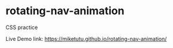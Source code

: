 # rotating-nav-animation
CSS practice

Live Demo link: https://miketutu.github.io/rotating-nav-animation/
